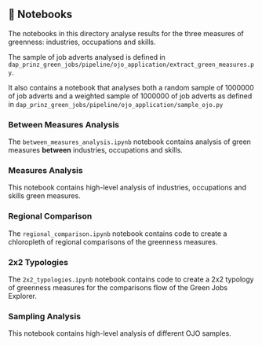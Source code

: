 ## 📓 Notebooks

The notebooks in this directory analyse results for the three measures of greenness: industries, occupations and skills.

The sample of job adverts analysed is defined in `dap_prinz_green_jobs/pipeline/ojo_application/extract_green_measures.py`.

It also contains a notebook that analyses both a random sample of 1000000 of job adverts and a weighted sample of 1000000 of job adverts as defined in `dap_prinz_green_jobs/pipeline/ojo_application/sample_ojo.py`

### Between Measures Analysis

The `between_measures_analysis.ipynb` notebook contains analysis of green measures **between** industries, occupations and skills.

### Measures Analysis

This notebook contains high-level analysis of industries, occupations and skills green measures.

### Regional Comparison

The `regional_comparison.ipynb` notebook contains code to create a chloropleth of regional comparisons of the greenness measures.

### 2x2 Typologies

The `2x2_typologies.ipynb` notebook contains code to create a 2x2 typology of greenness measures for the comparisons flow of the Green Jobs Explorer.

### Sampling Analysis

This notebook contains high-level analysis of different OJO samples.
